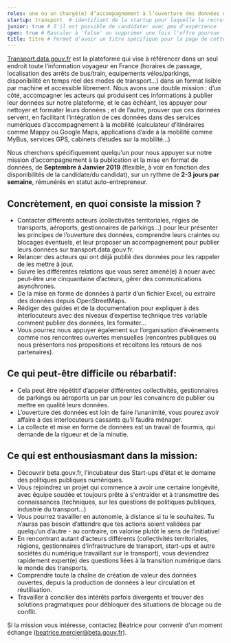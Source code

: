 ```yaml
---
roles: une ou un chargé(e) d’accompagnement à l’ouverture des données de transport #
startup: transport  # identifiant de la startup pour laquelle le recrutement est fait ; créer la startup si elle n'existe pas encore
junior: true # S'il est possible de candidater avec peu d'expérience
open: true # Basculer à 'false' ou supprimer une fois l'offre pourvue
title: titre # Permet d'avoir un titre spécifique pour la page de cette offre
---
```


[Transport.data.gouv.fr](http://transport.data.gouv.fr) est la plateforme qui vise à référencer dans un seul endroit toute l’information voyageur en France (horaires de passage, localisation des arrêts de bus/train, equipements vélos/parkings, disponibilité en temps réel des modes de transport…) dans un format lisible par machine et accessible librement. Nous avons une double mission : d’un côté, accompagner les acteurs qui produisent ces informations à publier leur données sur notre plateforme, et le cas échéant, les appuyer pour nettoyer et formater leurs données ; et de l’autre, prouver que ces données servent, en facilitant l’intégration de ces données dans des services numériques d’accompagnement à la mobilité (calculateur d’itinéraires comme Mappy ou Google Maps, applications d’aide à la mobilité comme MyBus, services GPS, cabinets d’études sur la mobilité…)

Nous cherchons spécifiquement quelqu’un pour nous appuyer sur notre mission d’accompagnement à la publication et la mise en format de données, de **Septembre à Janvier 2019** (flexible, à voir en fonction des disponibilités de la candidate/du candidat), sur un rythme de **2-3 jours par semaine**, rémunérés en statut auto-entrepreneur.



## Concrètement, en quoi consiste la mission ?
- Contacter différents acteurs (collectivités territoriales, régies de transports, aéroports, gestionnaires de parkings…) pour leur présenter les principes de l’ouverture des données, comprendre leurs craintes ou blocages éventuels, et leur proposer un accompagnement pour publier leurs données sur transport.data.gouv.fr.
- Relancer des acteurs qui ont déjà publié des données pour les rappeler de les mettre à jour.
- Suivre les différentes relations que vous serez amené(e) à nouer avec peut-être une cinquantaine d’acteurs, gérer des communications asynchrones.
- De la mise en forme de données à partir d’un fichier Excel, ou extraire des données depuis OpenStreetMaps.
- Rédiger des guides et de la documentation pour expliquer à des interlocuteurs avec des niveaux d’expertise technique très variable comment publier des données, les formater…
- Vous pourrez nous appuyer également sur l’organisation d’événements comme nos rencontres ouvertes mensuelles (rencontres publiques où nous présentons nos propositions et récoltons les retours de nos partenaires).


## Ce qui peut-être difficile ou rébarbatif:
- Cela peut être répétitif d’appeler différentes collectivités, gestionnaires de parkings ou aéroports un par un pour les convaincre de publier ou mettre en qualité leurs données.
- L’ouverture des données est loin de faire l’unanimité, vous pourez avoir affaire à des interlocuteurs cassants qu’il faudra ménager.
- La collecte et mise en forme de données est un travail de fourmis, qui demande de la rigueur et de la minutie.

## Ce qui est enthousiasmant dans la mission:
- Découvrir beta.gouv.fr, l’incubateur des Start-ups d’état et le domaine des politiques publiques numériques.
- Vous rejoindrez un projet qui commence à avoir une certaine longévité, avec équipe soudée et toujours prête à s'entraider et à transmettre des connaissances (techniques, sur les questions de politiques publiques, industrie du transport…)
- Vous pourrez travailler en autonomie, à distance si tu le souhaites. Tu n’auras pas besoin d’attendre que tes actions soient validées par quelqu’un d’autre - au contraire, on valorise plutôt le sens de l’initiative!
- En rencontrant autant d’acteurs différents (collectivités territoriales, régions, gestionnaires d’infrastructure de transport, start-ups et autre sociétés du numérique travaillant sur le transport), vous deviendrez rapidement expert(e) des questions liées à la transition numérique dans le monde des transports.
- Comprendre toute la chaîne de création de valeur des données ouvertes, depuis la production de données à leur circulation et réutilisation.
- Travailler à concilier des intérêts parfois divergents et trouver des solutions pragmatiques pour débloquer des situations de blocage ou de conflit.

Si la mission vous intéresse, contactez Béatrice pour convenir d'un moment échange (beatrice.mercier@beta.gouv.fr). 

